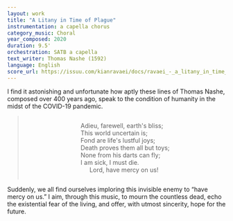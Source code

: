 ```yaml
---
layout: work
title: "A Litany in Time of Plague"
instrumentation: a capella chorus
category_music: Choral
year_composed: 2020
duration: 9.5'
orchestration: SATB a capella
text_writer: Thomas Nashe (1592)
language: English
score_url: https://issuu.com/kianravaei/docs/ravaei_-_a_litany_in_time_of_plague
---
```


I find it astonishing and unfortunate how aptly these lines of Thomas Nashe, composed over 400 years ago, speak to the condition of humanity in the midst of the COVID-19 pandemic.

<blockquote>
<div style="text-align: center;">
<p style="display: inline-block; text-align: left;">Adieu, farewell, earth's bliss;<br>
This world uncertain is;<br>
Fond are life's lustful joys;<br>
Death proves them all but toys;<br>
None from his darts can fly;<br>
I am sick, I must die.<br>
<span style="margin-left:10%;">Lord, have mercy on us!</span></p>
    </div>
</blockquote>

Suddenly, we all find ourselves imploring this invisible enemy to “have mercy on us.” I aim, through this music, to mourn the countless dead, echo the existential fear of the living, and offer, with utmost sincerity, hope for the future.